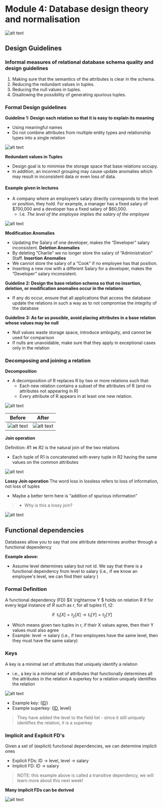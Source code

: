 # Module 4: Database design theory and normalisation

![alt text](assets\IMG86.PNG)

## Design Guidelines

### Informal measures of relational database schema quality and design guidelines
1. Making sure that the semantics of the attributes is clear in the
schema.
2. Reducing the redundant values in tuples.
3. Reducing the null values in tuples.
4. Disallowing the possibility of generating spurious tuples.

### Formal Design guidelines
**Guideline 1: Design each relation so that it is easy to explain its meaning**
- Using meaningful names
- Do not combine attributes from multiple entity types and relationship types into a single relation

![alt text](assets\IMG87.PNG)

**Redundant values in Tuples**
- Design goal is to minimise the storage space that base relations occupy.
-  In addition, an incorrect grouping may cause update anomalies which may result in inconsistent data or even loss of data.

#### Example given in lectures
- A company where an employee’s salary directly corresponds to the level or position, they hold. For example, a manager has a fixed salary of $700,000 and a developer has a fixed salary of $60,000.
  - I.e. *The level of the employee implies the salary of the employee*

![alt text](assets\IMG88.PNG)

**Modification Anomalies**
- Updating the Salary of one developer, makes the “Developer” salary 
inconsistent.
**Deletion Anomalies**
- By deleting ”Charlie” we no longer store the salary of “Administration” Staff.
**Insertion Anomalies**
- We cannot store the salary of a “Cook” if no employee has that position.
- Inserting a new row with a different Salary for a  developer, makes the “Developer” salary inconsistent.

**Guideline 2: Design the base relation schema so that no insertion, deletion, or modification anomalies occur in the relations**
- If any do occur, ensure that all applications that access the database 
update the relations in such a way as to not compromise the integrity 
of the database

**Guideline 3: As far as possible, avoid placing attributes in a base relation whose values may be null**
- Null values waste storage space, introduce ambiguity, and cannot be 
used for comparison
- If nulls are unavoidable, make sure that they apply in exceptional 
cases only in the relation

### Decomposing and joining a relation

**Decomposition**
- A decomposition of R replaces R by two or more relations 
such that:
  - Each new relation contains a subset of the attributes of R (and no attributes not appearing in R)
  - Every attribute of R appears in at least one new relation.

![alt text](assets\IMG89.PNG)

**Before** | **After**
| --- | ---
| ![alt text](assets\IMG90.PNG) | ![alt text](assets\IMG91.PNG)


**Join operation**

Definition: $R1 \bowtie R2$  is the natural join of the two relations
- Each tuple of R1 is concatenated with every tuple in R2 
having the same values on the common attributes

![alt text](assets\IMG92.PNG)

**Lossy Join operation**
The word loss in lossless refers to loss of information, not loss of tuples
- Maybe a better term here is “addition of spurious information”

> - Why is this a lossy join?

![alt text](assets\IMG93.PNG)

## Functional dependencies

Databases allow you to say that one attribute determines another 
through a functional dependency

**Example above:**
- Assume level determines salary but not id. We say that there is a 
functional dependency from level to salary (i.e., if we know an 
employee's level, we can find their salary )

### Formal Definition
A functional dependency (FD) $X \rightarrow Y $ holds on relation R if for every 
legal instance of $R$ such as $r$, for all tuples t1, t2:

$$ \text{if} \; \; t_{1}[X] = t_{2}[X] \rightarrow t_{1}[Y] = t_{2}[Y]$$

- Which means given two tuples in r, if their X values agree, then their Y 
values must also agree
- Example: level $\rightarrow$ salary (i.e., if two employees have the same level, 
then they must have the same salary)

### Keys
A key is a minimal set of attributes that uniquely identify a relation
- i.e., a key is a minimal set of attributes that functionally determines all the attributes in the relation
A superkey for a relation uniquely identifies the relation

![alt text](assets\IMG94.PNG)

- Example key:  {<u>ID</u>}
- Example superkey: {<u>ID</u>, level}

> They have added the level to the field list - since it still uniquely identifies the relation, it is a superkey

### Implicit and Explicit FD's
Given a set of (explicit) functional dependencies, we can determine 
implicit ones
- Explicit FDs: ID $\rightarrow$ level,  level $\rightarrow$ salary
- Implicit FD: ID $\rightarrow$ salary

> NOTE: this example above is called a transitive dependency, we will learn more about this next week!

**Many implicit FDs can be derived**

![alt text](assets\IMG95.PNG)